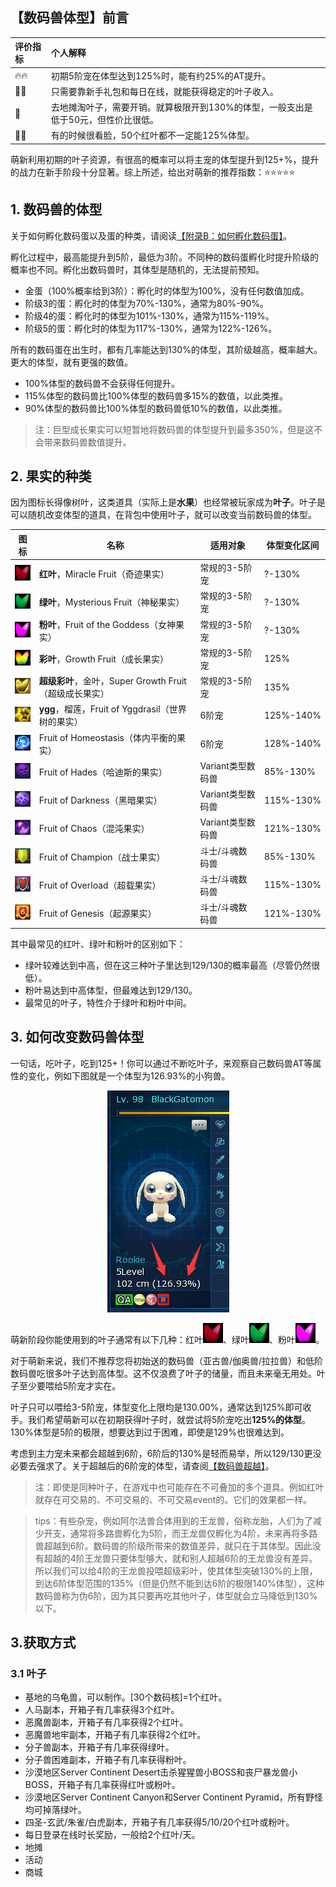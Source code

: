 ## 【数码兽体型】前言

| 评价指标 | 个人解释                                                                       |
| :------ | :----------------------------------------------------------------------------- |
| 🔥🔥    | 初期5阶宠在体型达到125%时，能有约25%的AT提升。                                   |
| 🍙🍙    | 只需要靠新手礼包和每日在线，就能获得稳定的叶子收入。                              |
| 💎      | 去地摊淘叶子，需要开销。就算极限开到130%的体型，一般支出是低于50元，但性价比很低。 |
| 💩💩   | 有的时候很看脸，50个红叶都不一定能125%体型。                                     |

萌新利用初期的叶子资源，有很高的概率可以将主宠的体型提升到125+%，提升的战力在新手阶段十分显著。综上所述，给出对萌新的推荐指数：⭐⭐⭐⭐⭐

## 1. 数码兽的体型

关于如何孵化数码蛋以及蛋的种类，请阅读[【附录B：如何孵化数码蛋】](../2.新手指导/附录B：如何孵化数码蛋.md)。

孵化过程中，最高能提升到5阶，最低为3阶。不同种的数码蛋孵化时提升阶级的概率也不同。孵化出数码兽时，其体型是随机的，无法提前预知。

 - 金蛋（100%概率给到3阶）：孵化时的体型为100%，没有任何数值加成。
 - 阶级3的蛋：孵化时的体型为70%-130%，通常为80%-90%。
 - 阶级4的蛋：孵化时的体型为101%-130%，通常为115%-119%。
 - 阶级5的蛋：孵化时的体型为117%-130%，通常为122%-126%。

所有的数码蛋在出生时，都有几率能达到130%的体型，其阶级越高，概率越大。更大的体型，就有更强的数值。
 - 100%体型的数码兽不会获得任何提升。
 - 115%体型的数码兽比100%体型的数码兽多15%的数值，以此类推。
 - 90%体型的数码兽比100%体型的数码兽低10%的数值，以此类推。

> 注：巨型成长果实可以短暂地将数码兽的体型提升到最多350%，但是这不会带来数码兽数值提升。

## 2. 果实的种类

因为图标长得像树叶，这类道具（实际上是**水果**）也经常被玩家成为**叶子**。叶子是可以随机改变体型的道具，在背包中使用叶子，就可以改变当前数码兽的体型。

|                               图标                               |                         名称                         |     适用对象      | 体型变化区间 |
| --------------------------------------------------------------- | --------------------------------------------------- | ---------------- | ----------- |
| <img src="../imgs/Item/Digimon Size/Miracle Fruit.png"/>        | **红叶**，Miracle Fruit（奇迹果实）                   | 常规的3-5阶宠     | ?-130%      |
| <img src="../imgs/Item/Digimon Size/Mysterious Fruit.png"/>     | **绿叶**，Mysterious Fruit（神秘果实）                | 常规的3-5阶宠     | ?-130%      |
| <img src="../imgs/Item/Digimon Size/Fruit of the Goddess.png"/> | **粉叶**，Fruit of the Goddess（女神果实）            | 常规的3-5阶宠     | ?-130%      |
| <img src="../imgs/Item/Digimon Size/Growth Fruit.png"/>         | **彩叶**，Growth Fruit（成长果实）                    | 常规的3-5阶宠     | 125%        |
| <img src="../imgs/Item/Digimon Size/Super Growth Fruit.png"/>   | **超级彩叶**，金叶，Super Growth Fruit（超级成长果实） | 常规的3-5阶宠     | 135%        |
| <img src="../imgs/Item/Digimon Size/Fruit of Yggdrasil.png"/>   | **ygg**，榴莲，Fruit of Yggdrasil（世界树的果实）      | 6阶宠             | 125%-140%   |
| <img src="../imgs/Item/Digimon Size/Fruit of Homeostasis.png"/> | Fruit of Homeostasis（体内平衡的果实）                | 6阶宠             | 128%-140%   |
| <img src="../imgs/Item/Digimon Size/Fruit of Hades.png"/>       | Fruit of Hades（哈迪斯的果实）                        | Variant类型数码兽 | 85%-130%    |
| <img src="../imgs/Item/Digimon Size/Fruit of Darkness.png"/>    | Fruit of Darkness（黑暗果实）                         | Variant类型数码兽 | 115%-130%   |
| <img src="../imgs/Item/Digimon Size/Fruit of Chaos.png"/>       | Fruit of Chaos（混沌果实）                            | Variant类型数码兽 | 121%-130%   |
| <img src="../imgs/Item/Digimon Size/Fruit of Champion.png"/>    | Fruit of Champion（战士果实）                         | 斗士/斗魂数码兽    | 85%-130%    |
| <img src="../imgs/Item/Digimon Size/Fruit of Overload.png"/>    | Fruit of Overload（超载果实）                         | 斗士/斗魂数码兽    | 115%-130%   |
| <img src="../imgs/Item/Digimon Size/Fruit of Genesis.png"/>     | Fruit of Genesis（起源果实）                          | 斗士/斗魂数码兽    | 121%-130%   |

其中最常见的红叶、绿叶和粉叶的区别如下：

 - 绿叶较难达到中高，但在这三种叶子里达到129/130的概率最高（尽管仍然很低）。
 - 粉叶易达到中高体型，但最难达到129/130。
 - 最常见的叶子，特性介于绿叶和粉叶中间。

## 3. 如何改变数码兽体型

一句话，吃叶子，吃到125+！你可以通过不断吃叶子，来观察自己数码兽AT等属性的变化，例如下图就是一个体型为126.93%的小狗兽。

<div align="center"><img src="../imgs/Screenshot/3.各类强化系统/数码兽体型/观察数码兽体型.png"/></div>

萌新阶段你能使用到的叶子通常有以下几种：红叶<img src="../imgs/Item/Digimon Size/Miracle Fruit.png"/>、绿叶<img src="../imgs/Item/Digimon Size/Mysterious Fruit.png"/>、粉叶<img src="../imgs/Item/Digimon Size/Fruit of the Goddess.png"/>。

对于萌新来说，我们不推荐您将初始送的数码兽（亚古兽/伽奥兽/拉拉兽）和低阶数码兽吃很多叶子达到高体型。这不仅浪费了叶子的储量，而且未来毫无用处。叶子至少要喂给5阶宠才实在。

叶子只可以喂给3-5阶宠，体型变化上限均是130.00%，通常达到125%即可收手。我们希望萌新可以在初期获得叶子时，就尝试将5阶宠吃出**125%的体型**。130%体型是5阶的极限，想要达到过于困难，即使是129%也很难达到。

考虑到主力宠未来都会超越到6阶，6阶后的130%是轻而易举，所以129/130更没必要去强求了。关于超越后的6阶宠的体型，请查阅[【数码兽超越】](数码兽超越.md)。

> 注：即使是同种叶子，在游戏中也可能存在不可叠加的多个道具。例如红叶就存在可交易的、不可交易的、不可交易event的。它们的效果都一样。

> tips：有些杂宠，例如阿尔法兽合体用到的王龙兽，俗称龙胎，人们为了减少开支，通常将多路兽孵化为5阶，而王龙兽仅孵化为4阶，未来再将多路兽超越到6阶。数码兽的阶级所带来的数值差异，就只在于其体型。因此没有超越的4阶王龙兽只要体型够大，就和别人超越6阶的王龙兽没有差异。所以我们可以给4阶的王龙兽投喂超级彩叶，使其体型突破130%的上限，到达6阶体型范围的135%（但是仍然不能到达6阶的极限140%体型），这种数码兽称为伪6阶，因为其只要再吃其他叶子，体型就会立马降低到130%以下。

## 3.获取方式

### 3.1 叶子

 - 基地的乌龟兽，可以制作。[30个数码核]=1个红叶。
 - 人马副本，开箱子有几率获得3个红叶。
 - 恶魔兽副本，开箱子有几率获得2个红叶。
 - 恶魔兽地牢副本，开箱子有几率获得2个红叶。
 - 分子兽副本，开箱子有几率获得绿叶。
 - 分子兽困难副本，开箱子有几率获得粉叶。
 - 沙漠地区Server Continent Desert击杀猩猩兽小BOSS和丧尸暴龙兽小BOSS，开箱子有几率获得红叶或粉叶。
 - 沙漠地区Server Continent Canyon和Server Continent Pyramid，所有野怪均可掉落绿叶。
 - 四圣-玄武/朱雀/白虎副本，开箱子有几率获得5/10/20个红叶或粉叶。
 - 每日登录在线时长奖励，一般给2个红叶/天。
 - 地摊
 - 活动
 - 商城
